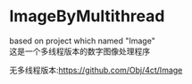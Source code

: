 # ImageByMultithread
based on project which named "Image"  
这是一个多线程版本的数字图像处理程序  
  
无多线程版本:https://github.com/Obj/4ct/Image
